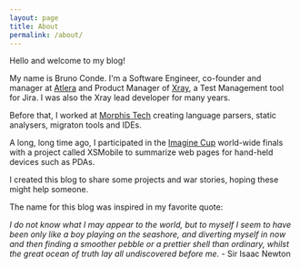 ```yaml
---
layout: page
title: About
permalink: /about/
---
```

<!--
<div style="text-align:center">
  <img src="../post_assets/about/pebbles4.jpg" alt="pebbles" width="100%" />
</div>
-->

Hello and welcome to my blog! 

My name is Bruno Conde. I'm a Software Engineer, co-founder and manager at [Atlera](https://www.atlera.io/) and Product Manager of [Xray](https://www.getxray.app/), a Test Management tool for Jira. I was also the Xray lead developer for many years.

Before that, I worked at [Morphis Tech](https://morphis-tech.com/) creating language parsers, static analysers, migraton tools and IDEs.

A long, long time ago, I participated in the [Imagine Cup](https://imaginecup.microsoft.com/) world-wide finals with a project called XSMobile to summarize web pages for hand-held devices such as PDAs.

I created this blog to share some projects and war stories, hoping these might help someone.

The name for this blog was inspired in my favorite quote:

*I do not know what I may appear to the world, but to myself I seem to have been only like a boy playing on the seashore, and diverting myself in now and then finding a smoother pebble or a prettier shell than ordinary, whilst the great ocean of truth lay all undiscovered before me.* - Sir Isaac Newton
